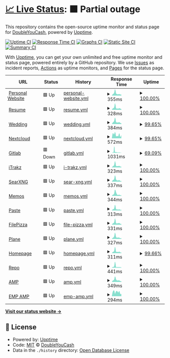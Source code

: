 # [📈 Live Status](https://status.wyattduber.com): <!--live status--> **🟧 Partial outage**

This repository contains the open-source uptime monitor and status page for [DoubleYouCash](https://status.wyattduber.com), powered by [Upptime](https://github.com/upptime/upptime).

[![Uptime CI](https://github.com/DoubleYouCash/statuspage/workflows/Uptime%20CI/badge.svg)](https://github.com/DoubleYouCash/statuspage/actions?query=workflow%3A%22Uptime+CI%22)
[![Response Time CI](https://github.com/DoubleYouCash/statuspage/workflows/Response%20Time%20CI/badge.svg)](https://github.com/DoubleYouCash/statuspage/actions?query=workflow%3A%22Response+Time+CI%22)
[![Graphs CI](https://github.com/DoubleYouCash/statuspage/workflows/Graphs%20CI/badge.svg)](https://github.com/DoubleYouCash/statuspage/actions?query=workflow%3A%22Graphs+CI%22)
[![Static Site CI](https://github.com/DoubleYouCash/statuspage/workflows/Static%20Site%20CI/badge.svg)](https://github.com/DoubleYouCash/statuspage/actions?query=workflow%3A%22Static+Site+CI%22)
[![Summary CI](https://github.com/DoubleYouCash/statuspage/workflows/Summary%20CI/badge.svg)](https://github.com/DoubleYouCash/statuspage/actions?query=workflow%3A%22Summary+CI%22)

With [Upptime](https://upptime.js.org), you can get your own unlimited and free uptime monitor and status page, powered entirely by a GitHub repository. We use [Issues](https://github.com/DoubleYouCash/statuspage/issues) as incident reports, [Actions](https://github.com/DoubleYouCash/statuspage/actions) as uptime monitors, and [Pages](https://status.wyattduber.com) for the status page.

<!--start: status pages-->
<!-- This summary is generated by Upptime (https://github.com/upptime/upptime) -->
<!-- Do not edit this manually, your changes will be overwritten -->
<!-- prettier-ignore -->
| URL | Status | History | Response Time | Uptime |
| --- | ------ | ------- | ------------- | ------ |
| <img alt="" src="https://icons.duckduckgo.com/ip3/www.wyattduber.com.ico" height="13"> [Personal Website](https://www.wyattduber.com) | 🟩 Up | [personal-website.yml](https://github.com/wyattduber/statuspage/commits/HEAD/history/personal-website.yml) | <details><summary><img alt="Response time graph" src="./graphs/personal-website/response-time-week.png" height="20"> 355ms</summary><br><a href="https://status.wyattduber.com/history/personal-website"><img alt="Response time 291" src="https://img.shields.io/endpoint?url=https%3A%2F%2Fraw.githubusercontent.com%2Fwyattduber%2Fstatuspage%2FHEAD%2Fapi%2Fpersonal-website%2Fresponse-time.json"></a><br><a href="https://status.wyattduber.com/history/personal-website"><img alt="24-hour response time 145" src="https://img.shields.io/endpoint?url=https%3A%2F%2Fraw.githubusercontent.com%2Fwyattduber%2Fstatuspage%2FHEAD%2Fapi%2Fpersonal-website%2Fresponse-time-day.json"></a><br><a href="https://status.wyattduber.com/history/personal-website"><img alt="7-day response time 355" src="https://img.shields.io/endpoint?url=https%3A%2F%2Fraw.githubusercontent.com%2Fwyattduber%2Fstatuspage%2FHEAD%2Fapi%2Fpersonal-website%2Fresponse-time-week.json"></a><br><a href="https://status.wyattduber.com/history/personal-website"><img alt="30-day response time 280" src="https://img.shields.io/endpoint?url=https%3A%2F%2Fraw.githubusercontent.com%2Fwyattduber%2Fstatuspage%2FHEAD%2Fapi%2Fpersonal-website%2Fresponse-time-month.json"></a><br><a href="https://status.wyattduber.com/history/personal-website"><img alt="1-year response time 291" src="https://img.shields.io/endpoint?url=https%3A%2F%2Fraw.githubusercontent.com%2Fwyattduber%2Fstatuspage%2FHEAD%2Fapi%2Fpersonal-website%2Fresponse-time-year.json"></a></details> | <details><summary><a href="https://status.wyattduber.com/history/personal-website">100.00%</a></summary><a href="https://status.wyattduber.com/history/personal-website"><img alt="All-time uptime 92.24%" src="https://img.shields.io/endpoint?url=https%3A%2F%2Fraw.githubusercontent.com%2Fwyattduber%2Fstatuspage%2FHEAD%2Fapi%2Fpersonal-website%2Fuptime.json"></a><br><a href="https://status.wyattduber.com/history/personal-website"><img alt="24-hour uptime 100.00%" src="https://img.shields.io/endpoint?url=https%3A%2F%2Fraw.githubusercontent.com%2Fwyattduber%2Fstatuspage%2FHEAD%2Fapi%2Fpersonal-website%2Fuptime-day.json"></a><br><a href="https://status.wyattduber.com/history/personal-website"><img alt="7-day uptime 100.00%" src="https://img.shields.io/endpoint?url=https%3A%2F%2Fraw.githubusercontent.com%2Fwyattduber%2Fstatuspage%2FHEAD%2Fapi%2Fpersonal-website%2Fuptime-week.json"></a><br><a href="https://status.wyattduber.com/history/personal-website"><img alt="30-day uptime 100.00%" src="https://img.shields.io/endpoint?url=https%3A%2F%2Fraw.githubusercontent.com%2Fwyattduber%2Fstatuspage%2FHEAD%2Fapi%2Fpersonal-website%2Fuptime-month.json"></a><br><a href="https://status.wyattduber.com/history/personal-website"><img alt="1-year uptime 92.24%" src="https://img.shields.io/endpoint?url=https%3A%2F%2Fraw.githubusercontent.com%2Fwyattduber%2Fstatuspage%2FHEAD%2Fapi%2Fpersonal-website%2Fuptime-year.json"></a></details>
| <img alt="" src="https://icons.duckduckgo.com/ip3/resume.wyattduber.com.ico" height="13"> [Resume](https://resume.wyattduber.com) | 🟩 Up | [resume.yml](https://github.com/wyattduber/statuspage/commits/HEAD/history/resume.yml) | <details><summary><img alt="Response time graph" src="./graphs/resume/response-time-week.png" height="20"> 328ms</summary><br><a href="https://status.wyattduber.com/history/resume"><img alt="Response time 368" src="https://img.shields.io/endpoint?url=https%3A%2F%2Fraw.githubusercontent.com%2Fwyattduber%2Fstatuspage%2FHEAD%2Fapi%2Fresume%2Fresponse-time.json"></a><br><a href="https://status.wyattduber.com/history/resume"><img alt="24-hour response time 131" src="https://img.shields.io/endpoint?url=https%3A%2F%2Fraw.githubusercontent.com%2Fwyattduber%2Fstatuspage%2FHEAD%2Fapi%2Fresume%2Fresponse-time-day.json"></a><br><a href="https://status.wyattduber.com/history/resume"><img alt="7-day response time 328" src="https://img.shields.io/endpoint?url=https%3A%2F%2Fraw.githubusercontent.com%2Fwyattduber%2Fstatuspage%2FHEAD%2Fapi%2Fresume%2Fresponse-time-week.json"></a><br><a href="https://status.wyattduber.com/history/resume"><img alt="30-day response time 260" src="https://img.shields.io/endpoint?url=https%3A%2F%2Fraw.githubusercontent.com%2Fwyattduber%2Fstatuspage%2FHEAD%2Fapi%2Fresume%2Fresponse-time-month.json"></a><br><a href="https://status.wyattduber.com/history/resume"><img alt="1-year response time 368" src="https://img.shields.io/endpoint?url=https%3A%2F%2Fraw.githubusercontent.com%2Fwyattduber%2Fstatuspage%2FHEAD%2Fapi%2Fresume%2Fresponse-time-year.json"></a></details> | <details><summary><a href="https://status.wyattduber.com/history/resume">100.00%</a></summary><a href="https://status.wyattduber.com/history/resume"><img alt="All-time uptime 96.31%" src="https://img.shields.io/endpoint?url=https%3A%2F%2Fraw.githubusercontent.com%2Fwyattduber%2Fstatuspage%2FHEAD%2Fapi%2Fresume%2Fuptime.json"></a><br><a href="https://status.wyattduber.com/history/resume"><img alt="24-hour uptime 100.00%" src="https://img.shields.io/endpoint?url=https%3A%2F%2Fraw.githubusercontent.com%2Fwyattduber%2Fstatuspage%2FHEAD%2Fapi%2Fresume%2Fuptime-day.json"></a><br><a href="https://status.wyattduber.com/history/resume"><img alt="7-day uptime 100.00%" src="https://img.shields.io/endpoint?url=https%3A%2F%2Fraw.githubusercontent.com%2Fwyattduber%2Fstatuspage%2FHEAD%2Fapi%2Fresume%2Fuptime-week.json"></a><br><a href="https://status.wyattduber.com/history/resume"><img alt="30-day uptime 99.95%" src="https://img.shields.io/endpoint?url=https%3A%2F%2Fraw.githubusercontent.com%2Fwyattduber%2Fstatuspage%2FHEAD%2Fapi%2Fresume%2Fuptime-month.json"></a><br><a href="https://status.wyattduber.com/history/resume"><img alt="1-year uptime 96.31%" src="https://img.shields.io/endpoint?url=https%3A%2F%2Fraw.githubusercontent.com%2Fwyattduber%2Fstatuspage%2FHEAD%2Fapi%2Fresume%2Fuptime-year.json"></a></details>
| <img alt="" src="https://icons.duckduckgo.com/ip3/wedding.wyattduber.com.ico" height="13"> [Wedding](https://wedding.wyattduber.com) | 🟩 Up | [wedding.yml](https://github.com/wyattduber/statuspage/commits/HEAD/history/wedding.yml) | <details><summary><img alt="Response time graph" src="./graphs/wedding/response-time-week.png" height="20"> 384ms</summary><br><a href="https://status.wyattduber.com/history/wedding"><img alt="Response time 368" src="https://img.shields.io/endpoint?url=https%3A%2F%2Fraw.githubusercontent.com%2Fwyattduber%2Fstatuspage%2FHEAD%2Fapi%2Fwedding%2Fresponse-time.json"></a><br><a href="https://status.wyattduber.com/history/wedding"><img alt="24-hour response time 177" src="https://img.shields.io/endpoint?url=https%3A%2F%2Fraw.githubusercontent.com%2Fwyattduber%2Fstatuspage%2FHEAD%2Fapi%2Fwedding%2Fresponse-time-day.json"></a><br><a href="https://status.wyattduber.com/history/wedding"><img alt="7-day response time 384" src="https://img.shields.io/endpoint?url=https%3A%2F%2Fraw.githubusercontent.com%2Fwyattduber%2Fstatuspage%2FHEAD%2Fapi%2Fwedding%2Fresponse-time-week.json"></a><br><a href="https://status.wyattduber.com/history/wedding"><img alt="30-day response time 306" src="https://img.shields.io/endpoint?url=https%3A%2F%2Fraw.githubusercontent.com%2Fwyattduber%2Fstatuspage%2FHEAD%2Fapi%2Fwedding%2Fresponse-time-month.json"></a><br><a href="https://status.wyattduber.com/history/wedding"><img alt="1-year response time 368" src="https://img.shields.io/endpoint?url=https%3A%2F%2Fraw.githubusercontent.com%2Fwyattduber%2Fstatuspage%2FHEAD%2Fapi%2Fwedding%2Fresponse-time-year.json"></a></details> | <details><summary><a href="https://status.wyattduber.com/history/wedding">99.65%</a></summary><a href="https://status.wyattduber.com/history/wedding"><img alt="All-time uptime 96.31%" src="https://img.shields.io/endpoint?url=https%3A%2F%2Fraw.githubusercontent.com%2Fwyattduber%2Fstatuspage%2FHEAD%2Fapi%2Fwedding%2Fuptime.json"></a><br><a href="https://status.wyattduber.com/history/wedding"><img alt="24-hour uptime 100.00%" src="https://img.shields.io/endpoint?url=https%3A%2F%2Fraw.githubusercontent.com%2Fwyattduber%2Fstatuspage%2FHEAD%2Fapi%2Fwedding%2Fuptime-day.json"></a><br><a href="https://status.wyattduber.com/history/wedding"><img alt="7-day uptime 99.65%" src="https://img.shields.io/endpoint?url=https%3A%2F%2Fraw.githubusercontent.com%2Fwyattduber%2Fstatuspage%2FHEAD%2Fapi%2Fwedding%2Fuptime-week.json"></a><br><a href="https://status.wyattduber.com/history/wedding"><img alt="30-day uptime 99.87%" src="https://img.shields.io/endpoint?url=https%3A%2F%2Fraw.githubusercontent.com%2Fwyattduber%2Fstatuspage%2FHEAD%2Fapi%2Fwedding%2Fuptime-month.json"></a><br><a href="https://status.wyattduber.com/history/wedding"><img alt="1-year uptime 96.31%" src="https://img.shields.io/endpoint?url=https%3A%2F%2Fraw.githubusercontent.com%2Fwyattduber%2Fstatuspage%2FHEAD%2Fapi%2Fwedding%2Fuptime-year.json"></a></details>
| <img alt="" src="https://icons.duckduckgo.com/ip3/cloud.wyattduber.com.ico" height="13"> [Nextcloud](https://cloud.wyattduber.com) | 🟩 Up | [nextcloud.yml](https://github.com/wyattduber/statuspage/commits/HEAD/history/nextcloud.yml) | <details><summary><img alt="Response time graph" src="./graphs/nextcloud/response-time-week.png" height="20"> 572ms</summary><br><a href="https://status.wyattduber.com/history/nextcloud"><img alt="Response time 532" src="https://img.shields.io/endpoint?url=https%3A%2F%2Fraw.githubusercontent.com%2Fwyattduber%2Fstatuspage%2FHEAD%2Fapi%2Fnextcloud%2Fresponse-time.json"></a><br><a href="https://status.wyattduber.com/history/nextcloud"><img alt="24-hour response time 316" src="https://img.shields.io/endpoint?url=https%3A%2F%2Fraw.githubusercontent.com%2Fwyattduber%2Fstatuspage%2FHEAD%2Fapi%2Fnextcloud%2Fresponse-time-day.json"></a><br><a href="https://status.wyattduber.com/history/nextcloud"><img alt="7-day response time 572" src="https://img.shields.io/endpoint?url=https%3A%2F%2Fraw.githubusercontent.com%2Fwyattduber%2Fstatuspage%2FHEAD%2Fapi%2Fnextcloud%2Fresponse-time-week.json"></a><br><a href="https://status.wyattduber.com/history/nextcloud"><img alt="30-day response time 558" src="https://img.shields.io/endpoint?url=https%3A%2F%2Fraw.githubusercontent.com%2Fwyattduber%2Fstatuspage%2FHEAD%2Fapi%2Fnextcloud%2Fresponse-time-month.json"></a><br><a href="https://status.wyattduber.com/history/nextcloud"><img alt="1-year response time 532" src="https://img.shields.io/endpoint?url=https%3A%2F%2Fraw.githubusercontent.com%2Fwyattduber%2Fstatuspage%2FHEAD%2Fapi%2Fnextcloud%2Fresponse-time-year.json"></a></details> | <details><summary><a href="https://status.wyattduber.com/history/nextcloud">99.65%</a></summary><a href="https://status.wyattduber.com/history/nextcloud"><img alt="All-time uptime 95.90%" src="https://img.shields.io/endpoint?url=https%3A%2F%2Fraw.githubusercontent.com%2Fwyattduber%2Fstatuspage%2FHEAD%2Fapi%2Fnextcloud%2Fuptime.json"></a><br><a href="https://status.wyattduber.com/history/nextcloud"><img alt="24-hour uptime 100.00%" src="https://img.shields.io/endpoint?url=https%3A%2F%2Fraw.githubusercontent.com%2Fwyattduber%2Fstatuspage%2FHEAD%2Fapi%2Fnextcloud%2Fuptime-day.json"></a><br><a href="https://status.wyattduber.com/history/nextcloud"><img alt="7-day uptime 99.65%" src="https://img.shields.io/endpoint?url=https%3A%2F%2Fraw.githubusercontent.com%2Fwyattduber%2Fstatuspage%2FHEAD%2Fapi%2Fnextcloud%2Fuptime-week.json"></a><br><a href="https://status.wyattduber.com/history/nextcloud"><img alt="30-day uptime 95.73%" src="https://img.shields.io/endpoint?url=https%3A%2F%2Fraw.githubusercontent.com%2Fwyattduber%2Fstatuspage%2FHEAD%2Fapi%2Fnextcloud%2Fuptime-month.json"></a><br><a href="https://status.wyattduber.com/history/nextcloud"><img alt="1-year uptime 95.90%" src="https://img.shields.io/endpoint?url=https%3A%2F%2Fraw.githubusercontent.com%2Fwyattduber%2Fstatuspage%2FHEAD%2Fapi%2Fnextcloud%2Fuptime-year.json"></a></details>
| <img alt="" src="https://icons.duckduckgo.com/ip3/git.wyattduber.com.ico" height="13"> [Gitlab](https://git.wyattduber.com) | 🟥 Down | [gitlab.yml](https://github.com/wyattduber/statuspage/commits/HEAD/history/gitlab.yml) | <details><summary><img alt="Response time graph" src="./graphs/gitlab/response-time-week.png" height="20"> 1031ms</summary><br><a href="https://status.wyattduber.com/history/gitlab"><img alt="Response time 636" src="https://img.shields.io/endpoint?url=https%3A%2F%2Fraw.githubusercontent.com%2Fwyattduber%2Fstatuspage%2FHEAD%2Fapi%2Fgitlab%2Fresponse-time.json"></a><br><a href="https://status.wyattduber.com/history/gitlab"><img alt="24-hour response time 156" src="https://img.shields.io/endpoint?url=https%3A%2F%2Fraw.githubusercontent.com%2Fwyattduber%2Fstatuspage%2FHEAD%2Fapi%2Fgitlab%2Fresponse-time-day.json"></a><br><a href="https://status.wyattduber.com/history/gitlab"><img alt="7-day response time 1031" src="https://img.shields.io/endpoint?url=https%3A%2F%2Fraw.githubusercontent.com%2Fwyattduber%2Fstatuspage%2FHEAD%2Fapi%2Fgitlab%2Fresponse-time-week.json"></a><br><a href="https://status.wyattduber.com/history/gitlab"><img alt="30-day response time 589" src="https://img.shields.io/endpoint?url=https%3A%2F%2Fraw.githubusercontent.com%2Fwyattduber%2Fstatuspage%2FHEAD%2Fapi%2Fgitlab%2Fresponse-time-month.json"></a><br><a href="https://status.wyattduber.com/history/gitlab"><img alt="1-year response time 636" src="https://img.shields.io/endpoint?url=https%3A%2F%2Fraw.githubusercontent.com%2Fwyattduber%2Fstatuspage%2FHEAD%2Fapi%2Fgitlab%2Fresponse-time-year.json"></a></details> | <details><summary><a href="https://status.wyattduber.com/history/gitlab">69.09%</a></summary><a href="https://status.wyattduber.com/history/gitlab"><img alt="All-time uptime 89.08%" src="https://img.shields.io/endpoint?url=https%3A%2F%2Fraw.githubusercontent.com%2Fwyattduber%2Fstatuspage%2FHEAD%2Fapi%2Fgitlab%2Fuptime.json"></a><br><a href="https://status.wyattduber.com/history/gitlab"><img alt="24-hour uptime 0.00%" src="https://img.shields.io/endpoint?url=https%3A%2F%2Fraw.githubusercontent.com%2Fwyattduber%2Fstatuspage%2FHEAD%2Fapi%2Fgitlab%2Fuptime-day.json"></a><br><a href="https://status.wyattduber.com/history/gitlab"><img alt="7-day uptime 69.09%" src="https://img.shields.io/endpoint?url=https%3A%2F%2Fraw.githubusercontent.com%2Fwyattduber%2Fstatuspage%2FHEAD%2Fapi%2Fgitlab%2Fuptime-week.json"></a><br><a href="https://status.wyattduber.com/history/gitlab"><img alt="30-day uptime 60.09%" src="https://img.shields.io/endpoint?url=https%3A%2F%2Fraw.githubusercontent.com%2Fwyattduber%2Fstatuspage%2FHEAD%2Fapi%2Fgitlab%2Fuptime-month.json"></a><br><a href="https://status.wyattduber.com/history/gitlab"><img alt="1-year uptime 89.08%" src="https://img.shields.io/endpoint?url=https%3A%2F%2Fraw.githubusercontent.com%2Fwyattduber%2Fstatuspage%2FHEAD%2Fapi%2Fgitlab%2Fuptime-year.json"></a></details>
| <img alt="" src="https://icons.duckduckgo.com/ip3/itrakz.wyattduber.com.ico" height="13"> [iTrakz](https://itrakz.wyattduber.com) | 🟩 Up | [i-trakz.yml](https://github.com/wyattduber/statuspage/commits/HEAD/history/i-trakz.yml) | <details><summary><img alt="Response time graph" src="./graphs/i-trakz/response-time-week.png" height="20"> 323ms</summary><br><a href="https://status.wyattduber.com/history/i-trakz"><img alt="Response time 300" src="https://img.shields.io/endpoint?url=https%3A%2F%2Fraw.githubusercontent.com%2Fwyattduber%2Fstatuspage%2FHEAD%2Fapi%2Fi-trakz%2Fresponse-time.json"></a><br><a href="https://status.wyattduber.com/history/i-trakz"><img alt="24-hour response time 129" src="https://img.shields.io/endpoint?url=https%3A%2F%2Fraw.githubusercontent.com%2Fwyattduber%2Fstatuspage%2FHEAD%2Fapi%2Fi-trakz%2Fresponse-time-day.json"></a><br><a href="https://status.wyattduber.com/history/i-trakz"><img alt="7-day response time 323" src="https://img.shields.io/endpoint?url=https%3A%2F%2Fraw.githubusercontent.com%2Fwyattduber%2Fstatuspage%2FHEAD%2Fapi%2Fi-trakz%2Fresponse-time-week.json"></a><br><a href="https://status.wyattduber.com/history/i-trakz"><img alt="30-day response time 278" src="https://img.shields.io/endpoint?url=https%3A%2F%2Fraw.githubusercontent.com%2Fwyattduber%2Fstatuspage%2FHEAD%2Fapi%2Fi-trakz%2Fresponse-time-month.json"></a><br><a href="https://status.wyattduber.com/history/i-trakz"><img alt="1-year response time 300" src="https://img.shields.io/endpoint?url=https%3A%2F%2Fraw.githubusercontent.com%2Fwyattduber%2Fstatuspage%2FHEAD%2Fapi%2Fi-trakz%2Fresponse-time-year.json"></a></details> | <details><summary><a href="https://status.wyattduber.com/history/i-trakz">100.00%</a></summary><a href="https://status.wyattduber.com/history/i-trakz"><img alt="All-time uptime 95.72%" src="https://img.shields.io/endpoint?url=https%3A%2F%2Fraw.githubusercontent.com%2Fwyattduber%2Fstatuspage%2FHEAD%2Fapi%2Fi-trakz%2Fuptime.json"></a><br><a href="https://status.wyattduber.com/history/i-trakz"><img alt="24-hour uptime 100.00%" src="https://img.shields.io/endpoint?url=https%3A%2F%2Fraw.githubusercontent.com%2Fwyattduber%2Fstatuspage%2FHEAD%2Fapi%2Fi-trakz%2Fuptime-day.json"></a><br><a href="https://status.wyattduber.com/history/i-trakz"><img alt="7-day uptime 100.00%" src="https://img.shields.io/endpoint?url=https%3A%2F%2Fraw.githubusercontent.com%2Fwyattduber%2Fstatuspage%2FHEAD%2Fapi%2Fi-trakz%2Fuptime-week.json"></a><br><a href="https://status.wyattduber.com/history/i-trakz"><img alt="30-day uptime 100.00%" src="https://img.shields.io/endpoint?url=https%3A%2F%2Fraw.githubusercontent.com%2Fwyattduber%2Fstatuspage%2FHEAD%2Fapi%2Fi-trakz%2Fuptime-month.json"></a><br><a href="https://status.wyattduber.com/history/i-trakz"><img alt="1-year uptime 95.72%" src="https://img.shields.io/endpoint?url=https%3A%2F%2Fraw.githubusercontent.com%2Fwyattduber%2Fstatuspage%2FHEAD%2Fapi%2Fi-trakz%2Fuptime-year.json"></a></details>
| <img alt="" src="https://icons.duckduckgo.com/ip3/search.wyattduber.com.ico" height="13"> [SearXNG](https://search.wyattduber.com) | 🟩 Up | [sear-xng.yml](https://github.com/wyattduber/statuspage/commits/HEAD/history/sear-xng.yml) | <details><summary><img alt="Response time graph" src="./graphs/sear-xng/response-time-week.png" height="20"> 337ms</summary><br><a href="https://status.wyattduber.com/history/sear-xng"><img alt="Response time 298" src="https://img.shields.io/endpoint?url=https%3A%2F%2Fraw.githubusercontent.com%2Fwyattduber%2Fstatuspage%2FHEAD%2Fapi%2Fsear-xng%2Fresponse-time.json"></a><br><a href="https://status.wyattduber.com/history/sear-xng"><img alt="24-hour response time 166" src="https://img.shields.io/endpoint?url=https%3A%2F%2Fraw.githubusercontent.com%2Fwyattduber%2Fstatuspage%2FHEAD%2Fapi%2Fsear-xng%2Fresponse-time-day.json"></a><br><a href="https://status.wyattduber.com/history/sear-xng"><img alt="7-day response time 337" src="https://img.shields.io/endpoint?url=https%3A%2F%2Fraw.githubusercontent.com%2Fwyattduber%2Fstatuspage%2FHEAD%2Fapi%2Fsear-xng%2Fresponse-time-week.json"></a><br><a href="https://status.wyattduber.com/history/sear-xng"><img alt="30-day response time 292" src="https://img.shields.io/endpoint?url=https%3A%2F%2Fraw.githubusercontent.com%2Fwyattduber%2Fstatuspage%2FHEAD%2Fapi%2Fsear-xng%2Fresponse-time-month.json"></a><br><a href="https://status.wyattduber.com/history/sear-xng"><img alt="1-year response time 298" src="https://img.shields.io/endpoint?url=https%3A%2F%2Fraw.githubusercontent.com%2Fwyattduber%2Fstatuspage%2FHEAD%2Fapi%2Fsear-xng%2Fresponse-time-year.json"></a></details> | <details><summary><a href="https://status.wyattduber.com/history/sear-xng">100.00%</a></summary><a href="https://status.wyattduber.com/history/sear-xng"><img alt="All-time uptime 97.51%" src="https://img.shields.io/endpoint?url=https%3A%2F%2Fraw.githubusercontent.com%2Fwyattduber%2Fstatuspage%2FHEAD%2Fapi%2Fsear-xng%2Fuptime.json"></a><br><a href="https://status.wyattduber.com/history/sear-xng"><img alt="24-hour uptime 100.00%" src="https://img.shields.io/endpoint?url=https%3A%2F%2Fraw.githubusercontent.com%2Fwyattduber%2Fstatuspage%2FHEAD%2Fapi%2Fsear-xng%2Fuptime-day.json"></a><br><a href="https://status.wyattduber.com/history/sear-xng"><img alt="7-day uptime 100.00%" src="https://img.shields.io/endpoint?url=https%3A%2F%2Fraw.githubusercontent.com%2Fwyattduber%2Fstatuspage%2FHEAD%2Fapi%2Fsear-xng%2Fuptime-week.json"></a><br><a href="https://status.wyattduber.com/history/sear-xng"><img alt="30-day uptime 100.00%" src="https://img.shields.io/endpoint?url=https%3A%2F%2Fraw.githubusercontent.com%2Fwyattduber%2Fstatuspage%2FHEAD%2Fapi%2Fsear-xng%2Fuptime-month.json"></a><br><a href="https://status.wyattduber.com/history/sear-xng"><img alt="1-year uptime 97.51%" src="https://img.shields.io/endpoint?url=https%3A%2F%2Fraw.githubusercontent.com%2Fwyattduber%2Fstatuspage%2FHEAD%2Fapi%2Fsear-xng%2Fuptime-year.json"></a></details>
| <img alt="" src="https://icons.duckduckgo.com/ip3/memos.wyattduber.com.ico" height="13"> [Memos](https://memos.wyattduber.com) | 🟩 Up | [memos.yml](https://github.com/wyattduber/statuspage/commits/HEAD/history/memos.yml) | <details><summary><img alt="Response time graph" src="./graphs/memos/response-time-week.png" height="20"> 344ms</summary><br><a href="https://status.wyattduber.com/history/memos"><img alt="Response time 323" src="https://img.shields.io/endpoint?url=https%3A%2F%2Fraw.githubusercontent.com%2Fwyattduber%2Fstatuspage%2FHEAD%2Fapi%2Fmemos%2Fresponse-time.json"></a><br><a href="https://status.wyattduber.com/history/memos"><img alt="24-hour response time 157" src="https://img.shields.io/endpoint?url=https%3A%2F%2Fraw.githubusercontent.com%2Fwyattduber%2Fstatuspage%2FHEAD%2Fapi%2Fmemos%2Fresponse-time-day.json"></a><br><a href="https://status.wyattduber.com/history/memos"><img alt="7-day response time 344" src="https://img.shields.io/endpoint?url=https%3A%2F%2Fraw.githubusercontent.com%2Fwyattduber%2Fstatuspage%2FHEAD%2Fapi%2Fmemos%2Fresponse-time-week.json"></a><br><a href="https://status.wyattduber.com/history/memos"><img alt="30-day response time 280" src="https://img.shields.io/endpoint?url=https%3A%2F%2Fraw.githubusercontent.com%2Fwyattduber%2Fstatuspage%2FHEAD%2Fapi%2Fmemos%2Fresponse-time-month.json"></a><br><a href="https://status.wyattduber.com/history/memos"><img alt="1-year response time 323" src="https://img.shields.io/endpoint?url=https%3A%2F%2Fraw.githubusercontent.com%2Fwyattduber%2Fstatuspage%2FHEAD%2Fapi%2Fmemos%2Fresponse-time-year.json"></a></details> | <details><summary><a href="https://status.wyattduber.com/history/memos">100.00%</a></summary><a href="https://status.wyattduber.com/history/memos"><img alt="All-time uptime 91.37%" src="https://img.shields.io/endpoint?url=https%3A%2F%2Fraw.githubusercontent.com%2Fwyattduber%2Fstatuspage%2FHEAD%2Fapi%2Fmemos%2Fuptime.json"></a><br><a href="https://status.wyattduber.com/history/memos"><img alt="24-hour uptime 100.00%" src="https://img.shields.io/endpoint?url=https%3A%2F%2Fraw.githubusercontent.com%2Fwyattduber%2Fstatuspage%2FHEAD%2Fapi%2Fmemos%2Fuptime-day.json"></a><br><a href="https://status.wyattduber.com/history/memos"><img alt="7-day uptime 100.00%" src="https://img.shields.io/endpoint?url=https%3A%2F%2Fraw.githubusercontent.com%2Fwyattduber%2Fstatuspage%2FHEAD%2Fapi%2Fmemos%2Fuptime-week.json"></a><br><a href="https://status.wyattduber.com/history/memos"><img alt="30-day uptime 99.96%" src="https://img.shields.io/endpoint?url=https%3A%2F%2Fraw.githubusercontent.com%2Fwyattduber%2Fstatuspage%2FHEAD%2Fapi%2Fmemos%2Fuptime-month.json"></a><br><a href="https://status.wyattduber.com/history/memos"><img alt="1-year uptime 91.37%" src="https://img.shields.io/endpoint?url=https%3A%2F%2Fraw.githubusercontent.com%2Fwyattduber%2Fstatuspage%2FHEAD%2Fapi%2Fmemos%2Fuptime-year.json"></a></details>
| <img alt="" src="https://icons.duckduckgo.com/ip3/paste.wyattduber.com.ico" height="13"> [Paste](https://paste.wyattduber.com) | 🟩 Up | [paste.yml](https://github.com/wyattduber/statuspage/commits/HEAD/history/paste.yml) | <details><summary><img alt="Response time graph" src="./graphs/paste/response-time-week.png" height="20"> 313ms</summary><br><a href="https://status.wyattduber.com/history/paste"><img alt="Response time 294" src="https://img.shields.io/endpoint?url=https%3A%2F%2Fraw.githubusercontent.com%2Fwyattduber%2Fstatuspage%2FHEAD%2Fapi%2Fpaste%2Fresponse-time.json"></a><br><a href="https://status.wyattduber.com/history/paste"><img alt="24-hour response time 113" src="https://img.shields.io/endpoint?url=https%3A%2F%2Fraw.githubusercontent.com%2Fwyattduber%2Fstatuspage%2FHEAD%2Fapi%2Fpaste%2Fresponse-time-day.json"></a><br><a href="https://status.wyattduber.com/history/paste"><img alt="7-day response time 313" src="https://img.shields.io/endpoint?url=https%3A%2F%2Fraw.githubusercontent.com%2Fwyattduber%2Fstatuspage%2FHEAD%2Fapi%2Fpaste%2Fresponse-time-week.json"></a><br><a href="https://status.wyattduber.com/history/paste"><img alt="30-day response time 271" src="https://img.shields.io/endpoint?url=https%3A%2F%2Fraw.githubusercontent.com%2Fwyattduber%2Fstatuspage%2FHEAD%2Fapi%2Fpaste%2Fresponse-time-month.json"></a><br><a href="https://status.wyattduber.com/history/paste"><img alt="1-year response time 294" src="https://img.shields.io/endpoint?url=https%3A%2F%2Fraw.githubusercontent.com%2Fwyattduber%2Fstatuspage%2FHEAD%2Fapi%2Fpaste%2Fresponse-time-year.json"></a></details> | <details><summary><a href="https://status.wyattduber.com/history/paste">100.00%</a></summary><a href="https://status.wyattduber.com/history/paste"><img alt="All-time uptime 97.77%" src="https://img.shields.io/endpoint?url=https%3A%2F%2Fraw.githubusercontent.com%2Fwyattduber%2Fstatuspage%2FHEAD%2Fapi%2Fpaste%2Fuptime.json"></a><br><a href="https://status.wyattduber.com/history/paste"><img alt="24-hour uptime 100.00%" src="https://img.shields.io/endpoint?url=https%3A%2F%2Fraw.githubusercontent.com%2Fwyattduber%2Fstatuspage%2FHEAD%2Fapi%2Fpaste%2Fuptime-day.json"></a><br><a href="https://status.wyattduber.com/history/paste"><img alt="7-day uptime 100.00%" src="https://img.shields.io/endpoint?url=https%3A%2F%2Fraw.githubusercontent.com%2Fwyattduber%2Fstatuspage%2FHEAD%2Fapi%2Fpaste%2Fuptime-week.json"></a><br><a href="https://status.wyattduber.com/history/paste"><img alt="30-day uptime 99.96%" src="https://img.shields.io/endpoint?url=https%3A%2F%2Fraw.githubusercontent.com%2Fwyattduber%2Fstatuspage%2FHEAD%2Fapi%2Fpaste%2Fuptime-month.json"></a><br><a href="https://status.wyattduber.com/history/paste"><img alt="1-year uptime 97.77%" src="https://img.shields.io/endpoint?url=https%3A%2F%2Fraw.githubusercontent.com%2Fwyattduber%2Fstatuspage%2FHEAD%2Fapi%2Fpaste%2Fuptime-year.json"></a></details>
| <img alt="" src="https://icons.duckduckgo.com/ip3/pizza.wyattduber.com.ico" height="13"> [FilePizza](https://pizza.wyattduber.com) | 🟩 Up | [file-pizza.yml](https://github.com/wyattduber/statuspage/commits/HEAD/history/file-pizza.yml) | <details><summary><img alt="Response time graph" src="./graphs/file-pizza/response-time-week.png" height="20"> 331ms</summary><br><a href="https://status.wyattduber.com/history/file-pizza"><img alt="Response time 370" src="https://img.shields.io/endpoint?url=https%3A%2F%2Fraw.githubusercontent.com%2Fwyattduber%2Fstatuspage%2FHEAD%2Fapi%2Ffile-pizza%2Fresponse-time.json"></a><br><a href="https://status.wyattduber.com/history/file-pizza"><img alt="24-hour response time 167" src="https://img.shields.io/endpoint?url=https%3A%2F%2Fraw.githubusercontent.com%2Fwyattduber%2Fstatuspage%2FHEAD%2Fapi%2Ffile-pizza%2Fresponse-time-day.json"></a><br><a href="https://status.wyattduber.com/history/file-pizza"><img alt="7-day response time 331" src="https://img.shields.io/endpoint?url=https%3A%2F%2Fraw.githubusercontent.com%2Fwyattduber%2Fstatuspage%2FHEAD%2Fapi%2Ffile-pizza%2Fresponse-time-week.json"></a><br><a href="https://status.wyattduber.com/history/file-pizza"><img alt="30-day response time 1011" src="https://img.shields.io/endpoint?url=https%3A%2F%2Fraw.githubusercontent.com%2Fwyattduber%2Fstatuspage%2FHEAD%2Fapi%2Ffile-pizza%2Fresponse-time-month.json"></a><br><a href="https://status.wyattduber.com/history/file-pizza"><img alt="1-year response time 370" src="https://img.shields.io/endpoint?url=https%3A%2F%2Fraw.githubusercontent.com%2Fwyattduber%2Fstatuspage%2FHEAD%2Fapi%2Ffile-pizza%2Fresponse-time-year.json"></a></details> | <details><summary><a href="https://status.wyattduber.com/history/file-pizza">100.00%</a></summary><a href="https://status.wyattduber.com/history/file-pizza"><img alt="All-time uptime 97.68%" src="https://img.shields.io/endpoint?url=https%3A%2F%2Fraw.githubusercontent.com%2Fwyattduber%2Fstatuspage%2FHEAD%2Fapi%2Ffile-pizza%2Fuptime.json"></a><br><a href="https://status.wyattduber.com/history/file-pizza"><img alt="24-hour uptime 100.00%" src="https://img.shields.io/endpoint?url=https%3A%2F%2Fraw.githubusercontent.com%2Fwyattduber%2Fstatuspage%2FHEAD%2Fapi%2Ffile-pizza%2Fuptime-day.json"></a><br><a href="https://status.wyattduber.com/history/file-pizza"><img alt="7-day uptime 100.00%" src="https://img.shields.io/endpoint?url=https%3A%2F%2Fraw.githubusercontent.com%2Fwyattduber%2Fstatuspage%2FHEAD%2Fapi%2Ffile-pizza%2Fuptime-week.json"></a><br><a href="https://status.wyattduber.com/history/file-pizza"><img alt="30-day uptime 100.00%" src="https://img.shields.io/endpoint?url=https%3A%2F%2Fraw.githubusercontent.com%2Fwyattduber%2Fstatuspage%2FHEAD%2Fapi%2Ffile-pizza%2Fuptime-month.json"></a><br><a href="https://status.wyattduber.com/history/file-pizza"><img alt="1-year uptime 97.68%" src="https://img.shields.io/endpoint?url=https%3A%2F%2Fraw.githubusercontent.com%2Fwyattduber%2Fstatuspage%2FHEAD%2Fapi%2Ffile-pizza%2Fuptime-year.json"></a></details>
| <img alt="" src="https://icons.duckduckgo.com/ip3/plane.wyattduber.com.ico" height="13"> [Plane](https://plane.wyattduber.com) | 🟩 Up | [plane.yml](https://github.com/wyattduber/statuspage/commits/HEAD/history/plane.yml) | <details><summary><img alt="Response time graph" src="./graphs/plane/response-time-week.png" height="20"> 327ms</summary><br><a href="https://status.wyattduber.com/history/plane"><img alt="Response time 310" src="https://img.shields.io/endpoint?url=https%3A%2F%2Fraw.githubusercontent.com%2Fwyattduber%2Fstatuspage%2FHEAD%2Fapi%2Fplane%2Fresponse-time.json"></a><br><a href="https://status.wyattduber.com/history/plane"><img alt="24-hour response time 121" src="https://img.shields.io/endpoint?url=https%3A%2F%2Fraw.githubusercontent.com%2Fwyattduber%2Fstatuspage%2FHEAD%2Fapi%2Fplane%2Fresponse-time-day.json"></a><br><a href="https://status.wyattduber.com/history/plane"><img alt="7-day response time 327" src="https://img.shields.io/endpoint?url=https%3A%2F%2Fraw.githubusercontent.com%2Fwyattduber%2Fstatuspage%2FHEAD%2Fapi%2Fplane%2Fresponse-time-week.json"></a><br><a href="https://status.wyattduber.com/history/plane"><img alt="30-day response time 282" src="https://img.shields.io/endpoint?url=https%3A%2F%2Fraw.githubusercontent.com%2Fwyattduber%2Fstatuspage%2FHEAD%2Fapi%2Fplane%2Fresponse-time-month.json"></a><br><a href="https://status.wyattduber.com/history/plane"><img alt="1-year response time 310" src="https://img.shields.io/endpoint?url=https%3A%2F%2Fraw.githubusercontent.com%2Fwyattduber%2Fstatuspage%2FHEAD%2Fapi%2Fplane%2Fresponse-time-year.json"></a></details> | <details><summary><a href="https://status.wyattduber.com/history/plane">100.00%</a></summary><a href="https://status.wyattduber.com/history/plane"><img alt="All-time uptime 97.44%" src="https://img.shields.io/endpoint?url=https%3A%2F%2Fraw.githubusercontent.com%2Fwyattduber%2Fstatuspage%2FHEAD%2Fapi%2Fplane%2Fuptime.json"></a><br><a href="https://status.wyattduber.com/history/plane"><img alt="24-hour uptime 100.00%" src="https://img.shields.io/endpoint?url=https%3A%2F%2Fraw.githubusercontent.com%2Fwyattduber%2Fstatuspage%2FHEAD%2Fapi%2Fplane%2Fuptime-day.json"></a><br><a href="https://status.wyattduber.com/history/plane"><img alt="7-day uptime 100.00%" src="https://img.shields.io/endpoint?url=https%3A%2F%2Fraw.githubusercontent.com%2Fwyattduber%2Fstatuspage%2FHEAD%2Fapi%2Fplane%2Fuptime-week.json"></a><br><a href="https://status.wyattduber.com/history/plane"><img alt="30-day uptime 100.00%" src="https://img.shields.io/endpoint?url=https%3A%2F%2Fraw.githubusercontent.com%2Fwyattduber%2Fstatuspage%2FHEAD%2Fapi%2Fplane%2Fuptime-month.json"></a><br><a href="https://status.wyattduber.com/history/plane"><img alt="1-year uptime 97.44%" src="https://img.shields.io/endpoint?url=https%3A%2F%2Fraw.githubusercontent.com%2Fwyattduber%2Fstatuspage%2FHEAD%2Fapi%2Fplane%2Fuptime-year.json"></a></details>
| <img alt="" src="https://icons.duckduckgo.com/ip3/home.wyattduber.com.ico" height="13"> [Homepage](https://home.wyattduber.com) | 🟩 Up | [homepage.yml](https://github.com/wyattduber/statuspage/commits/HEAD/history/homepage.yml) | <details><summary><img alt="Response time graph" src="./graphs/homepage/response-time-week.png" height="20"> 311ms</summary><br><a href="https://status.wyattduber.com/history/homepage"><img alt="Response time 384" src="https://img.shields.io/endpoint?url=https%3A%2F%2Fraw.githubusercontent.com%2Fwyattduber%2Fstatuspage%2FHEAD%2Fapi%2Fhomepage%2Fresponse-time.json"></a><br><a href="https://status.wyattduber.com/history/homepage"><img alt="24-hour response time 142" src="https://img.shields.io/endpoint?url=https%3A%2F%2Fraw.githubusercontent.com%2Fwyattduber%2Fstatuspage%2FHEAD%2Fapi%2Fhomepage%2Fresponse-time-day.json"></a><br><a href="https://status.wyattduber.com/history/homepage"><img alt="7-day response time 311" src="https://img.shields.io/endpoint?url=https%3A%2F%2Fraw.githubusercontent.com%2Fwyattduber%2Fstatuspage%2FHEAD%2Fapi%2Fhomepage%2Fresponse-time-week.json"></a><br><a href="https://status.wyattduber.com/history/homepage"><img alt="30-day response time 304" src="https://img.shields.io/endpoint?url=https%3A%2F%2Fraw.githubusercontent.com%2Fwyattduber%2Fstatuspage%2FHEAD%2Fapi%2Fhomepage%2Fresponse-time-month.json"></a><br><a href="https://status.wyattduber.com/history/homepage"><img alt="1-year response time 384" src="https://img.shields.io/endpoint?url=https%3A%2F%2Fraw.githubusercontent.com%2Fwyattduber%2Fstatuspage%2FHEAD%2Fapi%2Fhomepage%2Fresponse-time-year.json"></a></details> | <details><summary><a href="https://status.wyattduber.com/history/homepage">99.66%</a></summary><a href="https://status.wyattduber.com/history/homepage"><img alt="All-time uptime 96.30%" src="https://img.shields.io/endpoint?url=https%3A%2F%2Fraw.githubusercontent.com%2Fwyattduber%2Fstatuspage%2FHEAD%2Fapi%2Fhomepage%2Fuptime.json"></a><br><a href="https://status.wyattduber.com/history/homepage"><img alt="24-hour uptime 100.00%" src="https://img.shields.io/endpoint?url=https%3A%2F%2Fraw.githubusercontent.com%2Fwyattduber%2Fstatuspage%2FHEAD%2Fapi%2Fhomepage%2Fuptime-day.json"></a><br><a href="https://status.wyattduber.com/history/homepage"><img alt="7-day uptime 99.66%" src="https://img.shields.io/endpoint?url=https%3A%2F%2Fraw.githubusercontent.com%2Fwyattduber%2Fstatuspage%2FHEAD%2Fapi%2Fhomepage%2Fuptime-week.json"></a><br><a href="https://status.wyattduber.com/history/homepage"><img alt="30-day uptime 99.88%" src="https://img.shields.io/endpoint?url=https%3A%2F%2Fraw.githubusercontent.com%2Fwyattduber%2Fstatuspage%2FHEAD%2Fapi%2Fhomepage%2Fuptime-month.json"></a><br><a href="https://status.wyattduber.com/history/homepage"><img alt="1-year uptime 96.30%" src="https://img.shields.io/endpoint?url=https%3A%2F%2Fraw.githubusercontent.com%2Fwyattduber%2Fstatuspage%2FHEAD%2Fapi%2Fhomepage%2Fuptime-year.json"></a></details>
| <img alt="" src="https://icons.duckduckgo.com/ip3/repo.wyattduber.com.ico" height="13"> [Repo](https://repo.wyattduber.com) | 🟩 Up | [repo.yml](https://github.com/wyattduber/statuspage/commits/HEAD/history/repo.yml) | <details><summary><img alt="Response time graph" src="./graphs/repo/response-time-week.png" height="20"> 441ms</summary><br><a href="https://status.wyattduber.com/history/repo"><img alt="Response time 302" src="https://img.shields.io/endpoint?url=https%3A%2F%2Fraw.githubusercontent.com%2Fwyattduber%2Fstatuspage%2FHEAD%2Fapi%2Frepo%2Fresponse-time.json"></a><br><a href="https://status.wyattduber.com/history/repo"><img alt="24-hour response time 124" src="https://img.shields.io/endpoint?url=https%3A%2F%2Fraw.githubusercontent.com%2Fwyattduber%2Fstatuspage%2FHEAD%2Fapi%2Frepo%2Fresponse-time-day.json"></a><br><a href="https://status.wyattduber.com/history/repo"><img alt="7-day response time 441" src="https://img.shields.io/endpoint?url=https%3A%2F%2Fraw.githubusercontent.com%2Fwyattduber%2Fstatuspage%2FHEAD%2Fapi%2Frepo%2Fresponse-time-week.json"></a><br><a href="https://status.wyattduber.com/history/repo"><img alt="30-day response time 347" src="https://img.shields.io/endpoint?url=https%3A%2F%2Fraw.githubusercontent.com%2Fwyattduber%2Fstatuspage%2FHEAD%2Fapi%2Frepo%2Fresponse-time-month.json"></a><br><a href="https://status.wyattduber.com/history/repo"><img alt="1-year response time 302" src="https://img.shields.io/endpoint?url=https%3A%2F%2Fraw.githubusercontent.com%2Fwyattduber%2Fstatuspage%2FHEAD%2Fapi%2Frepo%2Fresponse-time-year.json"></a></details> | <details><summary><a href="https://status.wyattduber.com/history/repo">100.00%</a></summary><a href="https://status.wyattduber.com/history/repo"><img alt="All-time uptime 97.41%" src="https://img.shields.io/endpoint?url=https%3A%2F%2Fraw.githubusercontent.com%2Fwyattduber%2Fstatuspage%2FHEAD%2Fapi%2Frepo%2Fuptime.json"></a><br><a href="https://status.wyattduber.com/history/repo"><img alt="24-hour uptime 100.00%" src="https://img.shields.io/endpoint?url=https%3A%2F%2Fraw.githubusercontent.com%2Fwyattduber%2Fstatuspage%2FHEAD%2Fapi%2Frepo%2Fuptime-day.json"></a><br><a href="https://status.wyattduber.com/history/repo"><img alt="7-day uptime 100.00%" src="https://img.shields.io/endpoint?url=https%3A%2F%2Fraw.githubusercontent.com%2Fwyattduber%2Fstatuspage%2FHEAD%2Fapi%2Frepo%2Fuptime-week.json"></a><br><a href="https://status.wyattduber.com/history/repo"><img alt="30-day uptime 100.00%" src="https://img.shields.io/endpoint?url=https%3A%2F%2Fraw.githubusercontent.com%2Fwyattduber%2Fstatuspage%2FHEAD%2Fapi%2Frepo%2Fuptime-month.json"></a><br><a href="https://status.wyattduber.com/history/repo"><img alt="1-year uptime 97.41%" src="https://img.shields.io/endpoint?url=https%3A%2F%2Fraw.githubusercontent.com%2Fwyattduber%2Fstatuspage%2FHEAD%2Fapi%2Frepo%2Fuptime-year.json"></a></details>
| <img alt="" src="https://icons.duckduckgo.com/ip3/server.wyattduber.com.ico" height="13"> [AMP](https://server.wyattduber.com) | 🟩 Up | [amp.yml](https://github.com/wyattduber/statuspage/commits/HEAD/history/amp.yml) | <details><summary><img alt="Response time graph" src="./graphs/amp/response-time-week.png" height="20"> 349ms</summary><br><a href="https://status.wyattduber.com/history/amp"><img alt="Response time 342" src="https://img.shields.io/endpoint?url=https%3A%2F%2Fraw.githubusercontent.com%2Fwyattduber%2Fstatuspage%2FHEAD%2Fapi%2Famp%2Fresponse-time.json"></a><br><a href="https://status.wyattduber.com/history/amp"><img alt="24-hour response time 153" src="https://img.shields.io/endpoint?url=https%3A%2F%2Fraw.githubusercontent.com%2Fwyattduber%2Fstatuspage%2FHEAD%2Fapi%2Famp%2Fresponse-time-day.json"></a><br><a href="https://status.wyattduber.com/history/amp"><img alt="7-day response time 349" src="https://img.shields.io/endpoint?url=https%3A%2F%2Fraw.githubusercontent.com%2Fwyattduber%2Fstatuspage%2FHEAD%2Fapi%2Famp%2Fresponse-time-week.json"></a><br><a href="https://status.wyattduber.com/history/amp"><img alt="30-day response time 305" src="https://img.shields.io/endpoint?url=https%3A%2F%2Fraw.githubusercontent.com%2Fwyattduber%2Fstatuspage%2FHEAD%2Fapi%2Famp%2Fresponse-time-month.json"></a><br><a href="https://status.wyattduber.com/history/amp"><img alt="1-year response time 342" src="https://img.shields.io/endpoint?url=https%3A%2F%2Fraw.githubusercontent.com%2Fwyattduber%2Fstatuspage%2FHEAD%2Fapi%2Famp%2Fresponse-time-year.json"></a></details> | <details><summary><a href="https://status.wyattduber.com/history/amp">100.00%</a></summary><a href="https://status.wyattduber.com/history/amp"><img alt="All-time uptime 92.45%" src="https://img.shields.io/endpoint?url=https%3A%2F%2Fraw.githubusercontent.com%2Fwyattduber%2Fstatuspage%2FHEAD%2Fapi%2Famp%2Fuptime.json"></a><br><a href="https://status.wyattduber.com/history/amp"><img alt="24-hour uptime 100.00%" src="https://img.shields.io/endpoint?url=https%3A%2F%2Fraw.githubusercontent.com%2Fwyattduber%2Fstatuspage%2FHEAD%2Fapi%2Famp%2Fuptime-day.json"></a><br><a href="https://status.wyattduber.com/history/amp"><img alt="7-day uptime 100.00%" src="https://img.shields.io/endpoint?url=https%3A%2F%2Fraw.githubusercontent.com%2Fwyattduber%2Fstatuspage%2FHEAD%2Fapi%2Famp%2Fuptime-week.json"></a><br><a href="https://status.wyattduber.com/history/amp"><img alt="30-day uptime 100.00%" src="https://img.shields.io/endpoint?url=https%3A%2F%2Fraw.githubusercontent.com%2Fwyattduber%2Fstatuspage%2FHEAD%2Fapi%2Famp%2Fuptime-month.json"></a><br><a href="https://status.wyattduber.com/history/amp"><img alt="1-year uptime 92.45%" src="https://img.shields.io/endpoint?url=https%3A%2F%2Fraw.githubusercontent.com%2Fwyattduber%2Fstatuspage%2FHEAD%2Fapi%2Famp%2Fuptime-year.json"></a></details>
| <img alt="" src="https://icons.duckduckgo.com/ip3/server.endofthemapparty.com.ico" height="13"> [EMP AMP](https://server.endofthemapparty.com) | 🟩 Up | [emp-amp.yml](https://github.com/wyattduber/statuspage/commits/HEAD/history/emp-amp.yml) | <details><summary><img alt="Response time graph" src="./graphs/emp-amp/response-time-week.png" height="20"> 294ms</summary><br><a href="https://status.wyattduber.com/history/emp-amp"><img alt="Response time 433" src="https://img.shields.io/endpoint?url=https%3A%2F%2Fraw.githubusercontent.com%2Fwyattduber%2Fstatuspage%2FHEAD%2Fapi%2Femp-amp%2Fresponse-time.json"></a><br><a href="https://status.wyattduber.com/history/emp-amp"><img alt="24-hour response time 186" src="https://img.shields.io/endpoint?url=https%3A%2F%2Fraw.githubusercontent.com%2Fwyattduber%2Fstatuspage%2FHEAD%2Fapi%2Femp-amp%2Fresponse-time-day.json"></a><br><a href="https://status.wyattduber.com/history/emp-amp"><img alt="7-day response time 294" src="https://img.shields.io/endpoint?url=https%3A%2F%2Fraw.githubusercontent.com%2Fwyattduber%2Fstatuspage%2FHEAD%2Fapi%2Femp-amp%2Fresponse-time-week.json"></a><br><a href="https://status.wyattduber.com/history/emp-amp"><img alt="30-day response time 301" src="https://img.shields.io/endpoint?url=https%3A%2F%2Fraw.githubusercontent.com%2Fwyattduber%2Fstatuspage%2FHEAD%2Fapi%2Femp-amp%2Fresponse-time-month.json"></a><br><a href="https://status.wyattduber.com/history/emp-amp"><img alt="1-year response time 433" src="https://img.shields.io/endpoint?url=https%3A%2F%2Fraw.githubusercontent.com%2Fwyattduber%2Fstatuspage%2FHEAD%2Fapi%2Femp-amp%2Fresponse-time-year.json"></a></details> | <details><summary><a href="https://status.wyattduber.com/history/emp-amp">100.00%</a></summary><a href="https://status.wyattduber.com/history/emp-amp"><img alt="All-time uptime 84.68%" src="https://img.shields.io/endpoint?url=https%3A%2F%2Fraw.githubusercontent.com%2Fwyattduber%2Fstatuspage%2FHEAD%2Fapi%2Femp-amp%2Fuptime.json"></a><br><a href="https://status.wyattduber.com/history/emp-amp"><img alt="24-hour uptime 100.00%" src="https://img.shields.io/endpoint?url=https%3A%2F%2Fraw.githubusercontent.com%2Fwyattduber%2Fstatuspage%2FHEAD%2Fapi%2Femp-amp%2Fuptime-day.json"></a><br><a href="https://status.wyattduber.com/history/emp-amp"><img alt="7-day uptime 100.00%" src="https://img.shields.io/endpoint?url=https%3A%2F%2Fraw.githubusercontent.com%2Fwyattduber%2Fstatuspage%2FHEAD%2Fapi%2Femp-amp%2Fuptime-week.json"></a><br><a href="https://status.wyattduber.com/history/emp-amp"><img alt="30-day uptime 100.00%" src="https://img.shields.io/endpoint?url=https%3A%2F%2Fraw.githubusercontent.com%2Fwyattduber%2Fstatuspage%2FHEAD%2Fapi%2Femp-amp%2Fuptime-month.json"></a><br><a href="https://status.wyattduber.com/history/emp-amp"><img alt="1-year uptime 84.68%" src="https://img.shields.io/endpoint?url=https%3A%2F%2Fraw.githubusercontent.com%2Fwyattduber%2Fstatuspage%2FHEAD%2Fapi%2Femp-amp%2Fuptime-year.json"></a></details>

<!--end: status pages-->

[**Visit our status website →**](https://status.wyattduber.com)

## 📄 License

- Powered by: [Upptime](https://github.com/upptime/upptime)
- Code: [MIT](./LICENSE) © [DoubleYouCash](https://status.wyattduber.com)
- Data in the `./history` directory: [Open Database License](https://opendatacommons.org/licenses/odbl/1-0/)
